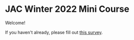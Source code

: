 # JAC Winter 2022 Mini Course
Welcome!

If you haven't already, please fill out <a href="https://forms.gle/p7shZXRzxinZ3ZJF7" target="_blank">this survey</a>.
